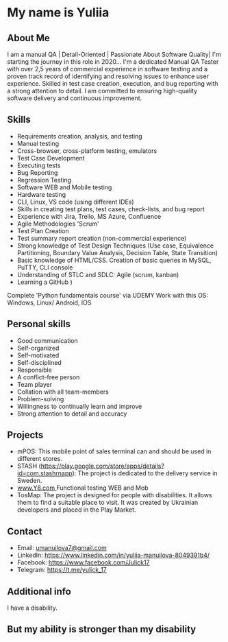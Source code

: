 # My name is Yuliia

## About Me
I am a manual QA | Detail-Oriented | Passionate About Software Quality| 
I'm starting the journey in this role in 2020...
I'm a dedicated Manual QA Tester with over 2,5 years of commercial experience in software testing and a proven track record of identifying and resolving issues to enhance user experience. Skilled in test case creation, execution, and bug reporting with a strong attention to detail. I am committed to ensuring high-quality software delivery and continuous improvement.

## Skills

- Requirements creation, analysis, and testing
- Manual testing
- Cross-browser, cross-platform testing, emulators
- Test Case Development
- Executing tests
- Bug Reporting
- Regression Testing
- Software WEB and Mobile testing
- Hardware testing
- CLI, Linux, VS code (using different IDEs)
- Skills in creating test plans, test cases, check-lists, and bug report
- Experience with Jira, Trello, MS Azure, Confluence
- Agile Methodologies 'Scrum'
- Test Plan Creation
- Test summary report creation (non-commercial experience)
- Strong knowledge of Test Design Techniques (Use case, Equivalence Partitioning, Boundary Value Analysis, Decision Table, State Transition)
- Basic knowledge of HTML/CSS. Creation of basic queries in MySQL, PuTTY, CLI console
- Understanding of STLC and SDLC: Agile (scrum, kanban)
- Learning a GitHub )

Complete 'Python fundamentals course' via UDEMY
Work with this OS: Windows, Linux/ Android, IOS

## Personal skills

- Good communication
- Self-organized
- Self-motivated
- Self-disciplined
- Responsible
- A conflict-free person
- Team player
- Collation with all team-members
- Problem-solving
- Willingness to continually learn and improve
- Strong attention to detail and accuracy

## Projects

- mPOS: This mobile point of sales terminal can and should be used in different stores.
- STASH (https://play.google.com/store/apps/details?id=com.stashrnapp): The project is dedicated to the delivery service in Sweden.
- [www.Y8.com ](https://www.y8.com/) Functional testing WEB and Mob
- TosMap: The project is designed for people with disabilities. It allows them to find a suitable place to visit. It was created by Ukrainian developers and placed in the Play Market.

## Contact
- Email: umanuilova7@gmail.com
- LinkedIn: https://www.linkedin.com/in/yuliia-manuilova-8049391b4/ 
- Facebook: https://www.facebook.com/Julick17
- Telegram: https://t.me/yulick_17
  
 ## Additional info

I have a disability. 
## But my ability is stronger than my disability




